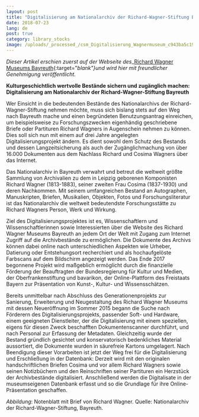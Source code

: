 ```yaml
---
layout: post
title: "Digitalisierung am Nationalarchiv der Richard-Wagner-Stiftung Bayreuth"
date: 2018-07-23
lang: de
post: true
category: library_stocks
image: /uploads/_processed_/csm_Digitalisierung_Wagnermuseum_c943ba5c19.jpg
---
```



_Dieser Artikel erschien zuerst auf der Webseite des__[Richard Wagner Museums Bayreuth](https://www.wagnermuseum.de/2018/05/digitalisierung-am-nationalarchiv-der-richard-wagner-stiftung-bayreuth/){:target="_blank"}und wird hier mit freundlicher Genehmigung veröffentlicht._

**Kulturgeschichtlich wertvolle Bestände sichern und zugänglich machen: Digitalisierung am Nationalarchiv der Richard-Wagner-Stiftung Bayreuth**

Wer Einsicht in die bedeutenden Bestände des Nationalarchivs der Richard-Wagner-Stiftung nehmen möchte, muss sich bislang stets auf den Weg nach Bayreuth mache und einen begründeten Benutzungsantrag einreichen, um beispielsweise zu Forschungszwecken eigenhändig geschriebene Briefe oder Partituren Richard Wagners in Augenschein nehmen zu können. Dies soll sich nun mit einem auf drei Jahre angelegten Digitalisierungsprojekt ändern. Es dient sowohl dem Schutz des Bestands und dessen Langzeitsicherung als auch der Zugänglichmachung von über 16.000 Dokumenten aus dem Nachlass Richard und Cosima Wagners über das Internet.

Das Nationalarchiv in Bayreuth verwahrt und betreut die weltweit größte Sammlung von Archivalien zu dem in Leipzig geborenen Komponisten Richard Wagner (1813-1883), seiner zweiten Frau Cosima (1837-1930) und deren Nachkommen. Mit seinem umfangreichen Bestand an Autographen, Manuskripten, Briefen, Musikalien, Objekten, Fotos und Forschungsliteratur ist das Nationalarchiv die weltweit bedeutendste Forschungsstätte zu Richard Wagners Person, Werk und Wirkung.

Ziel des Digitalisierungsprojektes ist es, Wissenschaftlern und Wissenschaftlerinnen sowie Interessierten über die Website des Richard Wagner Museums Bayreuth an jedem Ort der Welt mit Zugang zum Internet Zugriff auf die Archivbestände zu ermöglichen. Die Dokumente des Archivs können dabei online nach unterschiedlichen Aspekten wie Urheber, Datierung oder Entstehungsort recherchiert und als hochaufgelöste Farbscans auf dem Bildschirm angezeigt werden. Das Ende 2017 begonnene Projekt wird maßgeblich ermöglicht durch die finanzielle Förderung der Beauftragten der Bundesregierung für Kultur und Medien, der Oberfrankenstiftung und bavarikon, der Online-Plattform des Freistaats Bayern zur Präsentation von Kunst-, Kultur- und Wissensschätzen.

Bereits unmittelbar nach Abschluss des Generationenprojekts zur Sanierung, Erweiterung und Neugestaltung des Richard Wagner Museums mit dessen Neueröffnung im Sommer 2015 begann die Suche nach Förderern des Digitalisierungsprojekts, passender Soft- und Hardware, einem geeigneten Dienstleiter, der die Digitalisierung mit einem speziellen, eigens für diesen Zweck beschafften Dokumentenscanner durchführt, und nach Personal zur Erfassung der Metadaten. Gleichzeitig wurde der Bestand gründlich gesichtet und konservatorisch bedenkliches Material aussortiert, die Dokumente wurden in säurefreie Kartons umgelagert. Nach Beendigung dieser Vorarbeiten ist jetzt der Weg frei für die Digitalisierung und Erschließung in der Datenbank: Derzeit wird mit den originalen handschriftlichen Briefen Cosima und vor allem Richard Wagners sowie seinen Notizbüchern und den Reinschriften seiner Partituren ein Herzstück der Archivbestände digitalisiert. Anschließend werden die Digitalisate in der museumseigenen Datenbank erfasst und so die Grundlage für ihre Online-Präsentation geschaffen.

_Abbildung_: Notenblatt mit Brief von Richard Wagner. Quelle: Nationalarchiv der Richard-Wagner-Stiftung, Bayreuth.

<script type="text/javascript">var switchTo5x=true;</script><script type="text/javascript" src="http://w.sharethis.com/button/buttons.js"></script><script type="text/javascript">stLight.options({publisher: "9b601438-1ce1-49d8-bfd7-9cff5df54c17", doNotHash: false, doNotCopy: false, hashAddressBar: false});</script>